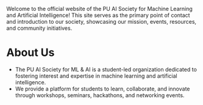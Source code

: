 Welcome to the official website of the PU AI Society for Machine Learning and Artificial Intelligence! This site serves as the primary point of contact and introduction to our society, showcasing our mission, events, resources, and community initiatives.

# About Us
* The PU AI Society for ML & AI is a student-led organization dedicated to fostering interest and expertise in machine learning and artificial intelligence. 
* We provide a platform for students to learn, collaborate, and innovate through workshops, seminars, hackathons, and networking events.


